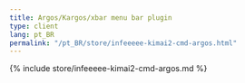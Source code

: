```yaml
---
title: Argos/Kargos/xbar menu bar plugin
type: client
lang: pt_BR
permalink: "/pt_BR/store/infeeeee-kimai2-cmd-argos.html"
---
```


{% include store/infeeeee-kimai2-cmd-argos.md %}
